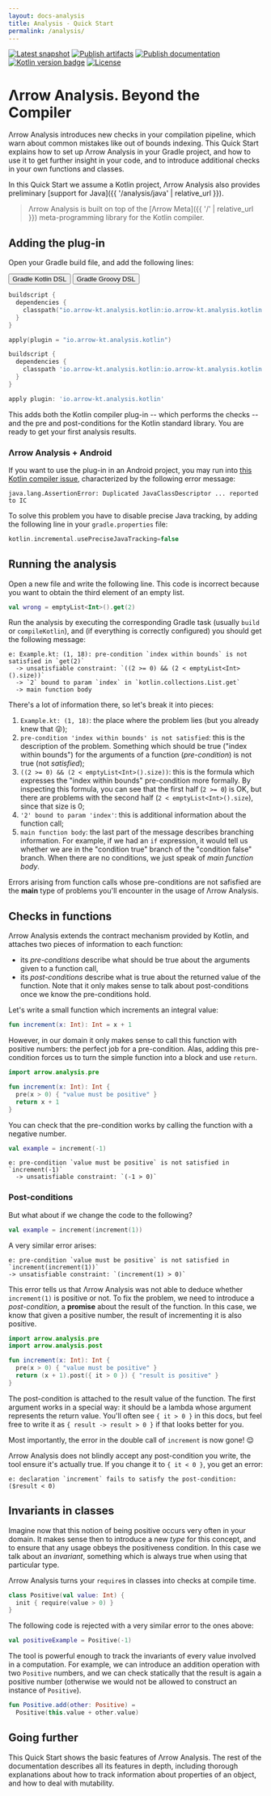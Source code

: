 ```yaml
---
layout: docs-analysis
title: Analysis - Quick Start
permalink: /analysis/
---
```


[![Latest snapshot](https://img.shields.io/maven-metadata/v?color=0576b6&label=latest%20snapshot&metadataUrl=https%3A%2F%2Foss.sonatype.org%2Fservice%2Flocal%2Frepositories%2Fsnapshots%2Fcontent%2Fio%2Farrow-kt%2Farrow-analysis-common%2Fmaven-metadata.xml)](https://oss.sonatype.org/service/local/repositories/snapshots/content/io/arrow-kt/arrow-analysis-common/)
[![Publish artifacts](https://github.com/arrow-kt/arrow-meta/workflows/Publish%20Artifacts/badge.svg)](https://github.com/arrow-kt/arrow-meta/actions?query=workflow%3A%22Publish+Artifacts%22)
[![Publish documentation](https://github.com/arrow-kt/arrow-meta/workflows/Publish%20Documentation/badge.svg)](https://github.com/arrow-kt/arrow-meta/actions?query=workflow%3A%22Publish+Documentation%22)
[![Kotlin version badge](https://img.shields.io/badge/kotlin-1.6-blue.svg)](https://kotlinlang.org/docs/whatsnew16.html)
[![License](https://img.shields.io/badge/License-Apache%202.0-blue.svg)](http://www.apache.org/licenses/LICENSE-2.0)

# Λrrow Analysis. Beyond the Compiler

Λrrow Analysis introduces new checks in your compilation pipeline, which warn about common mistakes like out of bounds indexing. This Quick Start explains how to set up Λrrow Analysis in your Gradle project, and how to use it to get further insight in your code, and to introduce additional checks in your own functions and classes.

In this Quick Start we assume a Kotlin project, Λrrow Analysis also provides preliminary [support for Java]({{ '/analysis/java' | relative_url }}).

> Λrrow Analysis is built on top of the [Λrrow Meta]({{ '/' | relative_url }}) meta-programming library for the Kotlin compiler.

## Adding the plug-in

Open your Gradle build file, and add the following lines:

<div class="setup-gradle" markdown="1">
<!-- Tab links -->
<div class="tab" markdown="1">
  <button class="tablinks" onclick="openSetup(event, 'gradle-kotlin')" id="defaultOpen" markdown="1">Gradle Kotlin DSL</button>
  <button class="tablinks" onclick="openSetup(event, 'gradle-groovy')" markdown="1">Gradle Groovy DSL</button>
</div>

<div id="gradle-kotlin" class="tabcontent" markdown="1">

```kotlin
buildscript {
  dependencies {
    classpath("io.arrow-kt.analysis.kotlin:io.arrow-kt.analysis.kotlin.gradle.plugin:2.0")
  }
}

apply(plugin = "io.arrow-kt.analysis.kotlin")
```

</div>

<div id="gradle-groovy" class="tabcontent" markdown="1">

```groovy
buildscript {
  dependencies {
    classpath 'io.arrow-kt.analysis.kotlin:io.arrow-kt.analysis.kotlin.gradle.plugin:2.0'
  }
}

apply plugin: 'io.arrow-kt.analysis.kotlin'
```

</div>
</div>

This adds both the Kotlin compiler plug-in -- which performs the checks -- and the pre and post-conditions for the Kotlin standard library. You are ready to get your first analysis results.

### Λrrow Analysis + Android

If you want to use the plug-in in an Android project, you may run into [this Kotlin compiler issue](https://youtrack.jetbrains.com/issue/KT-38576), characterized by the following error message:

```
java.lang.AssertionError: Duplicated JavaClassDescriptor ... reported to IC
```

To solve this problem you have to disable precise Java tracking, by adding the following line in your `gradle.properties` file:

```kotlin
kotlin.incremental.usePreciseJavaTracking=false
```

## Running the analysis

Open a new file and write the following line. This code is incorrect because you want to obtain the third element of an empty list.

```kotlin
val wrong = emptyList<Int>().get(2)
```

Run the analysis by executing the corresponding Gradle task (usually `build` or `compileKotlin`), and (if everything is correctly configured) you should get the following message:

```
e: Example.kt: (1, 18): pre-condition `index within bounds` is not satisfied in `get(2)`
  -> unsatisfiable constraint: `((2 >= 0) && (2 < emptyList<Int>().size))`
  -> `2` bound to param `index` in `kotlin.collections.List.get` 
  -> main function body
```

There's a lot of information there, so let's break it into pieces:

1. `Example.kt: (1, 18)`: the place where the problem lies (but you already knew that 😜);
2. `pre-condition 'index within bounds' is not satisfied`: this is the description of the problem. Something which should be true ("index within bounds") for the arguments of a function (_pre-condition_) is not true (not _satisfied_);
3. `((2 >= 0) && (2 < emptyList<Int>().size))`: this is the formula which expresses the "index within bounds" pre-condition more formally. By inspecting this formula, you can see that the first half (`2 >= 0`) is OK, but there are problems with the second half (`2 < emptyList<Int>().size`), since that size is 0;
4. `'2' bound to param 'index'`: this is additional information about the function call;
5. `main function body`: the last part of the message describes branching information. For example, if we had an `if` expression, it would tell us whether we are in the "condition true" branch of the "condition false" branch. When there are no conditions, we just speak of _main function body_.

Errors arising from function calls whose pre-conditions are not safisfied are the **main** type of problems you'll encounter in the usage of Λrrow Analysis.

## Checks in functions

Λrrow Analysis extends the contract mechanism provided by Kotlin, and attaches two pieces of information to each function:

- its _pre-conditions_ describe what should be true about the arguments given to a function call,
- its _post-conditions_ describe what is true about the returned value of the function. Note that it only makes sense to talk about post-conditions once we know the pre-conditions hold.

Let's write a small function which increments an integral value:

```kotlin
fun increment(x: Int): Int = x + 1
```

However, in our domain it only makes sense to call this function with positive numbers: the perfect job for a pre-condition. Alas, adding this pre-condition forces us to turn the simple function into a block and use `return`.

```kotlin
import arrow.analysis.pre

fun increment(x: Int): Int {
  pre(x > 0) { "value must be positive" }
  return x + 1
}
```

You can check that the pre-condition works by calling the function with a negative number.

```kotlin
val example = increment(-1)
```
```
e: pre-condition `value must be positive` is not satisfied in `increment(-1)`
  -> unsatisfiable constraint: `(-1 > 0)`
```

### Post-conditions

But what about if we change the code to the following?

```kotlin
val example = increment(increment(1))
```

A very similar error arises:

```
e: pre-condition `value must be positive` is not satisfied in `increment(increment(1))`
-> unsatisfiable constraint: `(increment(1) > 0)`
```

This error tells us that Λrrow Analysis was not able to deduce whether `increment(1)` is positive or not. To fix the problem, we need to introduce a _post-condition_, a **promise** about the result of the function. In this case, we know that given a positive number, the result of incrementing it is also positive.

```kotlin
import arrow.analysis.pre
import arrow.analysis.post

fun increment(x: Int): Int {
  pre(x > 0) { "value must be positive" }
  return (x + 1).post({ it > 0 }) { "result is positive" }
}
```

The post-condition is attached to the result value of the function. The first argument works in a special way: it should be a lambda whose argument represents the return value. You'll often see `{ it > 0 }` in this docs, but feel free to write it as `{ result -> result > 0 }` if that looks better for you.

Most importantly, the error in the double call of `increment` is now gone! 😌

Λrrow Analysis does not blindly accept any post-condition you write, the tool ensure it's actually true. If you change it to `{ it < 0 }`, you get an error:

```
e: declaration `increment` fails to satisfy the post-condition: ($result < 0)
```

## Invariants in classes

Imagine now that this notion of being positive occurs very often in your domain. It makes sense then to introduce a new _type_ for this concept, and to ensure that any usage obbeys the positiveness condition. In this case we talk about an _invariant_, something which is always true when using that particular type.

Λrrow Analysis turns your `require`s in classes into checks at compile time.

```kotlin
class Positive(val value: Int) {
  init { require(value > 0) }
}
```

The following code is rejected with a very similar error to the ones above:

```kotlin
val positiveExample = Positive(-1)
```

The tool is powerful enough to track the invariants of every value involved in a computation. For example, we can introduce an addition operation with two `Positive` numbers, and we can check statically that the result is again a positive number (otherwise we would not be allowed to construct an instance of `Positive`).

```kotlin
fun Positive.add(other: Positive) =
  Positive(this.value + other.value)
```

## Going further

This Quick Start shows the basic features of Λrrow Analysis. The rest of the documentation describes all its features in depth, including thorough explanations about how to track information about properties of an object, and how to deal with mutability.